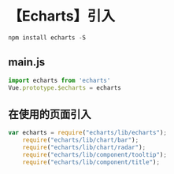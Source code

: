 # 【Echarts】引入

```javascript
npm install echarts -S
```

## main.js

```javascript
import echarts from 'echarts'
Vue.prototype.$echarts = echarts
```

## 在使用的页面引入

```javascript
var echarts = require("echarts/lib/echarts");
    require("echarts/lib/chart/bar");
    require("echarts/lib/chart/radar");
    require("echarts/lib/component/tooltip");
    require("echarts/lib/component/title");
```

